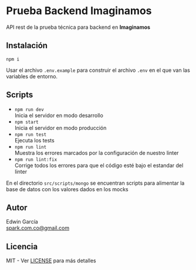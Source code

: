 # Prueba Backend Imaginamos

API rest de la prueba técnica para backend en **Imaginamos**

## Instalación

```shell
npm i
```

Usar el archivo `.env.example` para construir el archivo `.env` en el que van las variables de entorno.

## Scripts

- `npm run dev`  
Inicia el servidor en modo desarrollo
- `npm start`  
Inicia el servidor en modo producción
- `npm run test`  
Ejecuta los tests
- `npm run lint`  
Muestra los errores marcados por la configuración de nuestro linter
- `npm run lint:fix`  
Corrige todos los errores para que el código esté bajo el estandar del linter

En el directorio `src/scripts/mongo` se encuentran scripts para alimentar la base de datos con los valores dados en los mocks

## Autor

Edwin García  
spark.com.co@gmail.com

## Licencia

MIT - Ver [LICENSE](./LICENSE) para más detalles
